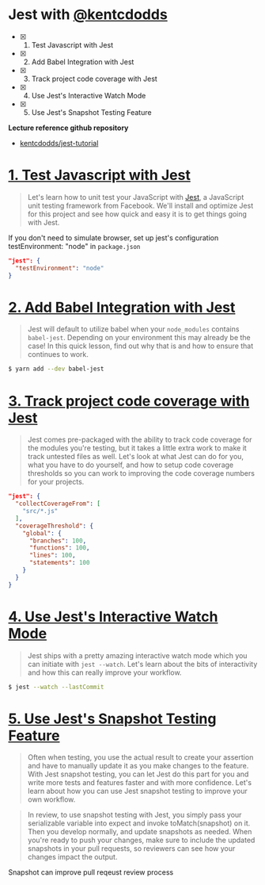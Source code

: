 # Jest with [@kentcdodds](https://github.com/kentcdodds)

- [x] 1. Test Javascript with Jest
- [x] 2. Add Babel Integration with Jest
- [x] 3. Track project code coverage with Jest
- [x] 4. Use Jest's Interactive Watch Mode
- [x] 5. Use Jest's Snapshot Testing Feature

**Lecture reference github repository**

- [kentcdodds/jest-tutorial](https://github.com/kentcdodds/jest-tutorial)

# [1. Test Javascript with Jest](https://egghead.io/lessons/javascript-test-javascript-with-jest)

> Let's learn how to unit test your JavaScript with [Jest](http://facebook.github.io/jest), a JavaScript unit testing framework from Facebook. We'll install and optimize Jest for this project and see how quick and easy it is to get things going with Jest.

If you don't need to simulate browser, set up jest's configuration testEnvironment: "node" in `package.json`

```json
"jest": {
  "testEnvironment": "node"
}
```

# [2. Add Babel Integration with Jest](https://egghead.io/lessons/javascript-add-babel-integration-with-jest)

> Jest will default to utilize babel when your `node_modules` contains `babel-jest`. Depending on your environment this may already be the case! In this quick lesson, find out why that is and how to ensure that continues to work.

```bash
$ yarn add --dev babel-jest
```

# [3. Track project code coverage with Jest](https://egghead.io/lessons/javascript-track-project-code-coverage-with-jest)

> Jest comes pre-packaged with the ability to track code coverage for the modules you're testing, but it takes a little extra work to make it track untested files as well. Let's look at what Jest can do for you, what you have to do yourself, and how to setup code coverage thresholds so you can work to improving the code coverage numbers for your projects.

```json
"jest": {
  "collectCoverageFrom": [
    "src/*.js"
  ],
  "coverageThreshold": {
    "global": {
      "branches": 100,
      "functions": 100,
      "lines": 100,
      "statements": 100
    }
  }
}
```

# [4. Use Jest's Interactive Watch Mode](https://egghead.io/lessons/javascript-use-jest-s-interactive-watch-mode)

> Jest ships with a pretty amazing interactive watch mode which you can initiate with `jest --watch`. Let's learn about the bits of interactivity and how this can really improve your workflow.

```bash
$ jest --watch --lastCommit
```

# [5. Use Jest's Snapshot Testing Feature](https://egghead.io/lessons/javascript-use-jest-s-snapshot-testing-feature)

> Often when testing, you use the actual result to create your assertion and have to manually update it as you make changes to the feature. With Jest snapshot testing, you can let Jest do this part for you and write more tests and features faster and with more confidence. Let's learn about how you can use Jest snapshot testing to improve your own workflow.

> In review, to use snapshot testing with Jest, you simply pass your serializable variable into expect and invoke toMatch(snapshot) on it. Then you develop normally, and update snapshots as needed. When you're ready to push your changes, make sure to include the updated snapshots in your pull requests, so reviewers can see how your changes impact the output.

Snapshot can improve pull reqeust review process
